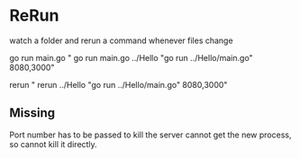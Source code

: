 # ReRun

watch a folder and rerun a command whenever files change

go run main.go <watch directory> <run command> <kill ports>"
go run main.go ../Hello \"go run ../Hello/main.go\" 8080,3000"

rerun <watch directory> <run command> <kill ports>"
rerun ../Hello "go run ../Hello/main.go" 8080,3000"

## Missing

Port number has to be passed to kill the server
cannot get the new process, so cannot kill it directly.
